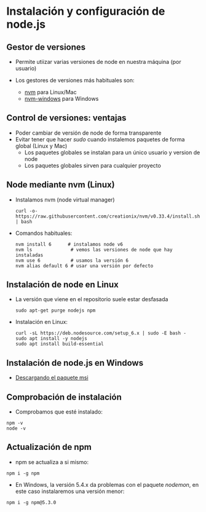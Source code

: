 # Instalación y configuración de node.js



## Gestor de versiones

* Permite utiizar varias versiones de node en nuestra máquina (por usuario)

* Los gestores de versiones más habituales son:
  * [nvm](https://github.com/creationix/nvm) para Linux/Mac
  * [nvm-windows](https://github.com/coreybutler/nvm-windows) para Windows



## Control de versiones: ventajas
* Poder cambiar de versión de node de forma transparente
* Evitar tener que hacer *sudo* cuando instalemos paquetes de forma global (Linux y Mac)
    * Los paquetes globales se instalan para un único usuario y version de node
    * Los paquetes globales sirven para cualquier proyecto



## Node mediante nvm (Linux)

* Instalamos nvm \(node virtual manager\)

  ```
  curl -o- https://raw.githubusercontent.com/creationix/nvm/v0.33.4/install.sh | bash
  ```

* Comandos habituales:

  ```
  nvm install 6      # instalamos node v6
  nvm ls              # vemos las versiones de node que hay instaladas
  nvm use 6           # usamos la versión 6
  nvm alias default 6 # usar una versión por defecto
    ```



## Instalación de node en Linux

* La versión que viene en el repositorio suele estar desfasada
  ```
  sudo apt-get purge nodejs npm
  ```
  
* Instalación en Linux: 
  ```
  curl -sL https://deb.nodesource.com/setup_6.x | sudo -E bash -
  sudo apt install -y nodejs
  sudo apt install build-essential
  ```


## Instalación de node.js en Windows

* [Descargando el paquete msi](https://github.com/coreybutler/nvm-windows)


## Comprobación de instalación
* Comprobamos que esté instalado:

```
npm -v
node -v
```


## Actualización de npm
* npm se actualiza a si mismo:
```
npm i -g npm
```

* En Windows, la versión 5.4.x da problemas con el paquete *nodemon*, en este caso instalaremos una versión menor:
```
npm i -g npm@5.3.0
```

